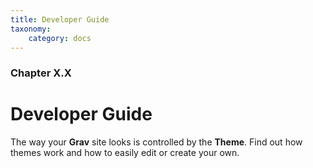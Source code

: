 ```yaml
---
title: Developer Guide
taxonomy:
    category: docs
---
```


### Chapter X.X

# Developer Guide

The way your **Grav** site looks is controlled by the **Theme**.  Find out how themes work and how to easily edit or create your own.
